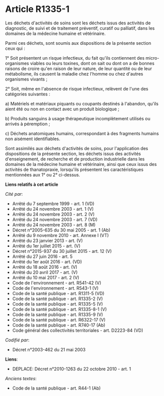 # Article R1335-1

Les déchets d'activités de soins sont les déchets issus des activités de diagnostic, de suivi et de traitement préventif,
curatif ou palliatif, dans les domaines de la médecine humaine et vétérinaire.

Parmi ces déchets, sont soumis aux dispositions de la présente section ceux qui :

1° Soit présentent un risque infectieux, du fait qu'ils contiennent des micro-organismes viables ou leurs toxines, dont on
sait ou dont on a de bonnes raisons de croire qu'en raison de leur nature, de leur quantité ou de leur métabolisme, ils
causent la maladie chez l'homme ou chez d'autres organismes vivants ;

2° Soit, même en l'absence de risque infectieux, relèvent de l'une des catégories suivantes :

a) Matériels et matériaux piquants ou coupants destinés à l'abandon, qu'ils aient été ou non en contact avec un produit
biologique ;

b) Produits sanguins à usage thérapeutique incomplètement utilisés ou arrivés à péremption ;

c) Déchets anatomiques humains, correspondant à des fragments humains non aisément identifiables.

Sont assimilés aux déchets d'activités de soins, pour l'application des dispositions de la présente section, les déchets
issus des activités d'enseignement, de recherche et de production industrielle dans les domaines de la médecine humaine et
vétérinaire, ainsi que ceux issus des activités de thanatopraxie, lorsqu'ils présentent les caractéristiques mentionnées aux
1° ou 2° ci-dessus.

**Liens relatifs à cet article**

_Cité par_:

  - Arrêté du 7 septembre 1999 - art. 1 (VD)
  - Arrêté du 24 novembre 2003 - art. 1 (V)
  - Arrêté du 24 novembre 2003 - art. 2 (V)
  - Arrêté du 24 novembre 2003 - art. 7 (VD)
  - Arrêté du 24 novembre 2003 - art. 8 (M)
  - Décret n°2005-635 du 30 mai 2005 - art. 1 (Ab)
  - Arrêté du 9 novembre 2010 - art. Annexe I (VT)
  - Arrêté du 23 janvier 2013 - art. (V)
  - Arrêté du 1er juillet 2015 - art. (V)
  - Décret n°2015-937 du 30 juillet 2015 - art. 12 (V)
  - Arrêté du 27 juin 2016 - art. 5
  - Arrêté du 1er août 2016 - art. (VD)
  - Arrêté du 18 août 2016 - art. (V)
  - Arrêté du 20 avril 2017 - art. (V)
  - Arrêté du 10 mai 2017 - art. 2 (V)
  - Code de l'environnement - art. R541-42 (V)
  - Code de l'environnement - art. R543-1 (V)
  - Code de la santé publique - art. R1311-5 (VD)
  - Code de la santé publique - art. R1335-2 (V)
  - Code de la santé publique - art. R1335-5 (V)
  - Code de la santé publique - art. R1335-8-1 (V)
  - Code de la santé publique - art. R1335-9 (V)
  - Code de la santé publique - art. R6322-17 (V)
  - Code de la santé publique - art. R740-17 (Ab)
  - Code général des collectivités territoriales - art. D2223-84 (VD)

_Codifié par_:

  - Décret n°2003-462 du 21 mai 2003

**Liens**:

  - DEPLACE: Décret n°2010-1263 du 22 octobre 2010 - art. 1

_Anciens textes_:

  - Code de la santé publique - art. R44-1 (Ab)
